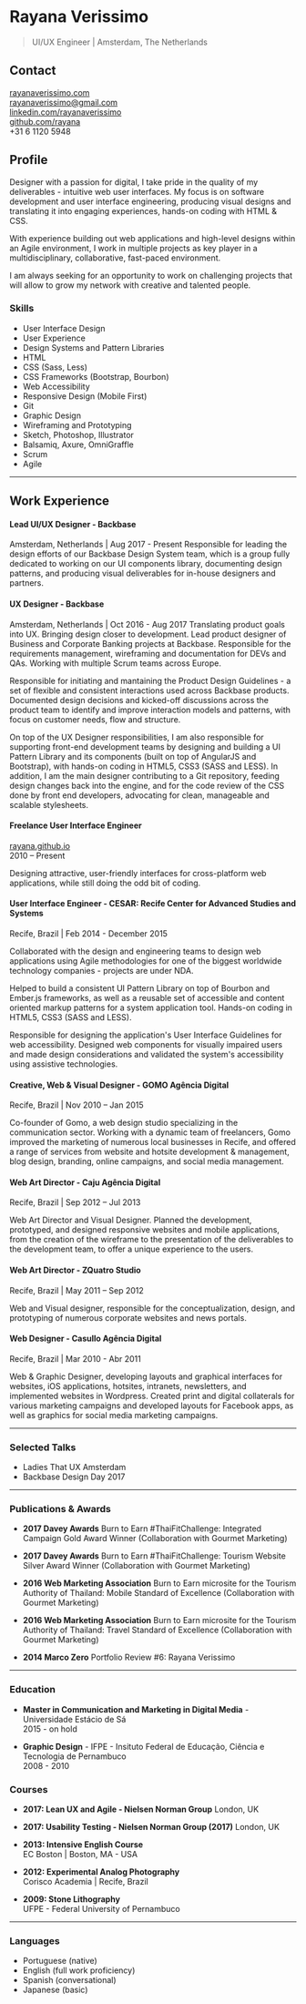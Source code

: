 # Rayana Verissimo
> UI/UX Engineer  |  Amsterdam, The Netherlands


## Contact
[rayanaverissimo.com](http://www.rayanaverissimo.com)  
[rayanaverissimo@gmail.com](mailto:rayanaverissimo@gmail.com)  
[linkedin.com/rayanaverissimo](http://linkedin.com/in/rayanaverissimo)  
[github.com/rayana](http://github.com/rayana)  
+31 6 1120 5948


## Profile
Designer with a passion for digital, I take pride in the quality of my deliverables - intuitive web user interfaces. My focus is on software development and user interface engineering, producing visual designs and translating it into engaging experiences, hands-on coding with HTML & CSS.

With experience building out web applications and high-level designs within an Agile environment, I work in multiple projects as key player in a multidisciplinary, collaborative, fast-paced environment.

I am always seeking for an opportunity to work on challenging projects that will allow to grow my network with creative and talented people.

### Skills

* User Interface Design
* User Experience
* Design Systems and Pattern Libraries
* HTML
* CSS (Sass, Less)
* CSS Frameworks (Bootstrap, Bourbon)
* Web Accessibility
* Responsive Design (Mobile First)
* Git
* Graphic Design
* Wireframing and Prototyping
* Sketch, Photoshop, Illustrator
* Balsamiq, Axure, OmniGraffle
* Scrum
* Agile

---

## Work Experience
#### Lead UI/UX Designer - Backbase
Amsterdam, Netherlands | Aug 2017 - Present
Responsible for leading the design efforts of our Backbase Design System team, which is a group fully dedicated to working on our UI components library, documenting design patterns, and producing visual deliverables for in-house designers and partners.

#### UX Designer - Backbase
Amsterdam, Netherlands | Oct 2016 - Aug 2017
Translating product goals into UX. Bringing design closer to development. Lead product designer of Business and Corporate Banking projects at Backbase. Responsible for the requirements management, wireframing and documentation for DEVs and QAs. Working with multiple Scrum teams across Europe.

Responsible for initiating and mantaining the Product Design Guidelines - a set of flexible and consistent interactions used across Backbase products. Documented design decisions and kicked-off discussions across the product team to identify and improve interaction models and patterns, with focus on customer needs, flow and structure.

On top of the UX Designer responsibilities, I am also responsible for supporting front-end development teams by designing and building a UI Pattern Library and its components (built on top of AngularJS and Bootstrap), with hands-on coding in HTML5, CSS3 (SASS and LESS). In addition, I am the main designer contributing to a Git repository, feeding design changes back into the engine, and for the code review of the CSS done by front end developers, advocating for clean, manageable and scalable stylesheets.

#### Freelance User Interface Engineer
[rayana.github.io](http://www.rayana.github.io)  
2010 – Present  

Designing attractive, user-friendly interfaces for cross-platform web applications, while still doing the odd bit of coding.

#### User Interface Engineer - CESAR: Recife Center for Advanced Studies and Systems  
Recife, Brazil | Feb 2014 - December 2015  

Collaborated with the design and engineering teams to design web applications using Agile methodologies for one of the biggest worldwide technology companies - projects are under NDA.

Helped to build a consistent UI Pattern Library on top of Bourbon and Ember.js frameworks, as well as a reusable set of accessible and content oriented markup patterns for a system application tool. Hands-on coding in HTML5, CSS3 (SASS and LESS).

Responsible for designing the application's User Interface Guidelines for web accessibility. Designed web components for visually impaired users and made design considerations and validated the system's accessibility using assistive technologies.

#### Creative, Web & Visual Designer - GOMO Agência Digital  
Recife, Brazil | Nov 2010 – Jan 2015  

Co-founder of Gomo, a web design studio specializing in the communication sector. Working with a dynamic team of freelancers, Gomo improved the marketing of numerous local businesses in Recife, and offered a range of services from website and hotsite development & management, blog design, branding, online campaigns, and social media management.

#### Web Art Director - Caju Agência Digital  
Recife, Brazil | Sep 2012 – Jul 2013  

Web Art Director and Visual Designer. Planned the development, prototyped, and designed responsive websites and mobile applications, from the creation of the wireframe to the presentation of the deliverables to the development team, to offer a unique experience to the users.

#### Web Art Director - ZQuatro Studio  
Recife, Brazil | May 2011 – Sep 2012  

Web and Visual designer, responsible for the conceptualization, design, and prototyping of numerous corporate websites and news portals.

#### Web Designer - Casullo Agência Digital  
Recife, Brazil | Mar 2010 - Abr 2011  

Web & Graphic Designer, developing layouts and graphical interfaces for websites, iOS applications, hotsites, intranets, newsletters, and implemented websites in Wordpress. Created print and digital collaterals for various marketing campaigns and developed layouts for Facebook apps, as well as graphics for social media marketing campaigns.

---

### Selected Talks
* Ladies That UX Amsterdam
* Backbase Design Day 2017

---

### Publications & Awards
* **2017 Davey Awards**
Burn to Earn #ThaiFitChallenge: Integrated Campaign Gold Award Winner (Collaboration with Gourmet Marketing)

* **2017 Davey Awards**
Burn to Earn #ThaiFitChallenge: Tourism Website Silver Award Winner (Collaboration with Gourmet Marketing)

* **2016 Web Marketing Association**
Burn to Earn microsite for the Tourism Authority of Thailand: Mobile Standard of Excellence (Collaboration with Gourmet Marketing)

* **2016 Web Marketing Association** Burn to Earn microsite for the Tourism Authority of Thailand: Travel Standard of Excellence (Collaboration with Gourmet Marketing)

* **2014 Marco Zero** Portfolio Review #6: Rayana Verissimo

---

### Education
* **Master in Communication and Marketing in Digital Media** - Universidade Estácio de Sá  
2015 - on hold

* **Graphic Design** - IFPE - Insituto Federal de Educação, Ciência e Tecnologia de Pernambuco  
2008 - 2010

### Courses
* **2017: Lean UX and Agile - Nielsen Norman Group**
London, UK

* **2017: Usability Testing - Nielsen Norman Group (2017)**
London, UK

* **2013: Intensive English Course**  
EC Boston | Boston, MA - USA  

* **2012: Experimental Analog Photography**  
Corisco Academia | Recife, Brazil  

* **2009: Stone Lithography**  
UFPE - Federal University of Pernambuco  

---

### Languages
* Portuguese (native)
* English (full work proficiency)
* Spanish (conversational)
* Japanese (basic)
